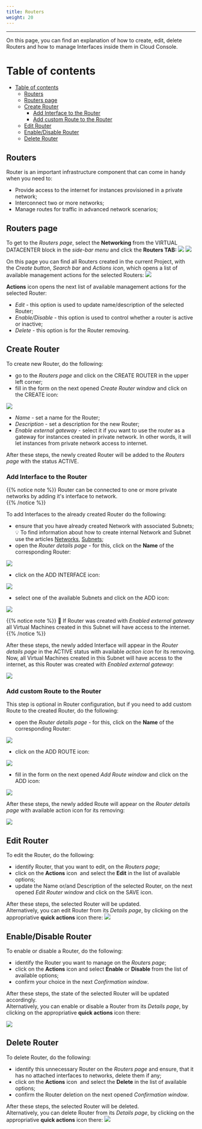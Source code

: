```yaml
---
title: Routers
weight: 20
---
```

___
On this page, you can find an explanation of how to create, edit, delete Routers and how to manage Interfaces inside them in Cloud Console.

# Table of contents
- [Table of contents](#table-of-contents)
  - [Routers](#routers)
  - [Routers page](#routers-page)
  - [Create Router](#create-router)
    - [Add Interface to the Router](#add-interface-to-the-router)
    - [Add custom Route to the Router](#add-custom-route-to-the-router)
  - [Edit Router](#edit-router)
  - [Enable/Disable Router](#enabledisable-router)
  - [Delete Router](#delete-router)

## Routers
Router is an important infrastructure component that can come in handy when you need to:  
- Provide access to the internet for instances provisioned in a private network;  
- Interconnect two or more networks;  
- Manage routes for traffic in advanced network scenarios;  

## Routers page
To get to the *Routers page*, select the **Networking** from the VIRTUAL DATACENTER block in the *side-bar menu* and click the **Routers TAB:**
![](../../../assets/images/networks/net-1.png?width=15pc&classes=border,shadow) 
![](../../../assets/images/routers/1.png?width=25pc&classes=border,shadow) 

On this page you can find all Routers created in the current Project, with the *Create button*, *Search bar* and *Actions icon*, which opens a list of available management actions for the selected Routers:
![](../../../assets/images/routers/2.png?classes=border,shadow) 

**Actions** icon opens the next list of available management actions for the selected Router:
- *Edit* - this option is used to update name/description of the selected Router; 
- *Enable/Disable* - this option is used to control whether a router is active or inactive;
- *Delete* - this option is for the Router removing.

## Create Router 

To create new Router, do the following:
- go to the *Routers page* and click on the CREATE ROUTER in the upper left corner;  
- fill in the form on the next opened *Create Router window* and click on the CREATE icon:

![](../../../assets/images/routers/3.png?width=35pc&classes=border,shadow)  
  - *Name* - set a name for the Router; 
  - *Description* - set a description for the new Router;
  - *Enable external gateway* - select it if you want to use the router as a gateway for instances created in private network. In other words, it will let instances from private network access to internet. 

After these steps, the newly created Router will be added to the *Routers page* with the status ACTIVE.  

### Add Interface to the Router 

{{% notice note %}}
Router can be connected to one or more private networks by adding it's interface to network.  
{{% /notice %}}

To add Interfaces to the already created Router do the following:
- ensure that you have already created Network with associated Subnets;  
  💡 To find information about how to create internal Network and Subnet use the articles [Networks](https://docs.ventuscloud.eu/products/networking/networks/), [Subnets](https://docs.ventuscloud.eu/products/networking/subnets/);
- open the *Router details page* - for this, click on the **Name** of the corresponding Router:

![](../../../assets/images/routers/4.png?classes=border,shadow)  

- click on the ADD INTERFACE icon:

![](../../../assets/images/routers/5.png?classes=border,shadow) 

- select one of the available Subnets and click on the ADD icon:

![](../../../assets/images/routers/6.png?width=35pc&classes=border,shadow)

{{% notice note %}}
📌 If Router was created with *Enabled external gateway* all Virtual Machines created in this Subnet will have access to the internet.
{{% /notice %}}


After these steps, the newly added Interface will appear in the *Router details page* in the ACTIVE status with available *action icon* for its removing. Now, all Virtual Machines created in this Subnet will have access to the internet, as this Router was created with *Enabled external gateway*:

![](../../../assets/images/routers/7.png?classes=border,shadow) 

### Add custom Route to the Router 

This step is optional in Router configuration, but if you need to add custom Route to the created Router, do the following:
- open the *Router details page* - for this, click on the **Name** of the corresponding Router:  

![](../../../assets/images/routers/4.png?classes=border,shadow) 

- click on the ADD ROUTE icon:  

![](../../../assets/images/routers/10.png?classes=border,shadow) 

- fill in the form on the next opened *Add Route window* and click on the ADD icon:

![](../../../assets/images/routers/11.png?width=35pc&classes=border,shadow)  

After these steps, the newly added Route will appear on the *Router details page* with available action icon for its removing:

![](../../../assets/images/routers/12.png?classes=border,shadow) 

## Edit Router

To edit the Router, do the following:
- identify Router, that you want to edit, on the *Routers page*;
- click on the **Actions** icon  and select the **Edit** in the list of available options;
- update the Name or/and Description of the selected Router, on the next opened *Edit Router window* and click on the SAVE icon.

After these steps, the selected Router will be updated.  
Alternatively, you can edit Router from its *Details page*, by clicking on the appropriative **quick actions** icon there:
![](../../../assets/images/routers/8.png?width=7pc&classes=border,shadow)  

## Enable/Disable Router

To enable or disable a Router, do the following:
- identify the Router you want to manage on the *Routers page*;  
- click on the **Actions** icon and select **Enable** or **Disable** from the list of available options;  
- confirm your choice in the next *Confirmation window*.

After these steps, the state of the selected Router will be updated accordingly.  
Alternatively, you can enable or disable a Router from its *Details page*, by clicking on the appropriative **quick actions** icon there:

![](../../../assets/images/routers/13.png?width=7pc&classes=border,shadow) 

## Delete Router

To delete Router, do the following:
- identify this unnecessary Router on the *Routers page* and ensure, that it has no attached interfaces to networks, delete them if any;
- click on the **Actions** icon  and select the **Delete** in the list of available options;
- confirm the Router deletion on the next opened *Confirmation window*.

After these steps, the selected Router will be deleted.  
Alternatively, you can delete Router from its *Details page*, by clicking on the appropriative **quick actions** icon there:
![](../../../assets/images/routers/9.png?width=7pc&classes=border,shadow)  

